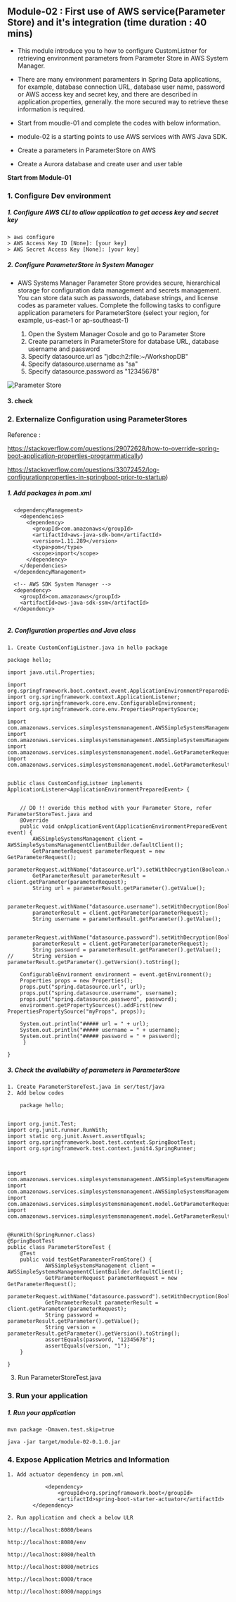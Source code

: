 ## Module-02 : First use of AWS service(Parameter Store) and it's integration (time duration : 40 mins)
- This module introduce you to how to configure CustomListner for retrieving environment parameters from Parameter Store in AWS System Manager. 
- There are many environment paramenters in Spring Data applications, for example, database connection URL, database user name, password or AWS access key and secret key, and there are described in application.properties, generally. the more secured way to retrieve these information is required. 
- Start from moudle-01 and complete the codes with below information.
- module-02 is a starting points to use AWS services with AWS Java SDK.

- Create a parameters in ParameterStore on AWS
- Create a Aurora database and create user and user table

 
**Start from Module-01**
 
### 1. Configure Dev environment


##### 1. Configure AWS CLI to allow application to get access key and secret key

```
> aws configure
> AWS Access Key ID [None]: [your key]
> AWS Secret Access Key [None]: [your key]
```

##### 2. Configure ParameterStore in System Manager 
- AWS Systems Manager Parameter Store provides secure, hierarchical storage for configuration data management and secrets management. You can store data such as passwords, database strings, and license codes as parameter values.
Complete the following tasks to configure application parameters for ParameterStore (select your region, for example, us-east-1 or ap-southeast-1)

	1. Open the System Manager Cosole and go to Parameter Store
	2. Create parameters in ParameterStore for database URL, database username and password
	3. Specify datasource.url as "jdbc:h2:file:~/WorkshopDB"
	4. Specify datasource.username as "sa"
	5. Specify datasource.password as "12345678"

![Parameter Store](./images/module-02/01.png)

#### 3. check 

### 2. Externalize Configuration using ParameterStores

Reference :

https://stackoverflow.com/questions/29072628/how-to-override-spring-boot-application-properties-programmatically)

https://stackoverflow.com/questions/33072452/log-configurationproperties-in-springboot-prior-to-startup)
	
	
##### 1. Add packages in pom.xml

```
  <dependencyManagement>
    <dependencies>
      <dependency>
        <groupId>com.amazonaws</groupId>
        <artifactId>aws-java-sdk-bom</artifactId>
        <version>1.11.289</version>
        <type>pom</type>
        <scope>import</scope>
      </dependency>
    </dependencies>
  </dependencyManagement>    
    
  <!-- AWS SDK System Manager -->  
  <dependency>
    <groupId>com.amazonaws</groupId>
    <artifactId>aws-java-sdk-ssm</artifactId>
  </dependency> 
         
```


##### 2. Configuration properties and Java class

	1. Create CustomConfigListner.java in hello package

```
package hello;

import java.util.Properties;

import org.springframework.boot.context.event.ApplicationEnvironmentPreparedEvent;
import org.springframework.context.ApplicationListener;
import org.springframework.core.env.ConfigurableEnvironment;
import org.springframework.core.env.PropertiesPropertySource;

import com.amazonaws.services.simplesystemsmanagement.AWSSimpleSystemsManagement;
import com.amazonaws.services.simplesystemsmanagement.AWSSimpleSystemsManagementClientBuilder;
import com.amazonaws.services.simplesystemsmanagement.model.GetParameterRequest;
import com.amazonaws.services.simplesystemsmanagement.model.GetParameterResult;


public class CustomConfigListner implements ApplicationListener<ApplicationEnvironmentPreparedEvent> {
	
	
	// DO !! overide this method with your Parameter Store, refer ParameterStoreTest.java and 
	@Override
	public void onApplicationEvent(ApplicationEnvironmentPreparedEvent event) {
		AWSSimpleSystemsManagement client = AWSSimpleSystemsManagementClientBuilder.defaultClient();
		GetParameterRequest parameterRequest = new GetParameterRequest();
		parameterRequest.withName("datasource.url").setWithDecryption(Boolean.valueOf(true));
		GetParameterResult parameterResult = client.getParameter(parameterRequest);
		String url = parameterResult.getParameter().getValue();

		parameterRequest.withName("datasource.username").setWithDecryption(Boolean.valueOf(true));
		parameterResult = client.getParameter(parameterRequest);
		String username = parameterResult.getParameter().getValue();	
		
		parameterRequest.withName("datasource.password").setWithDecryption(Boolean.valueOf(true));
		parameterResult = client.getParameter(parameterRequest);
		String password = parameterResult.getParameter().getValue();
//		String version = parameterResult.getParameter().getVersion().toString();
		
    ConfigurableEnvironment environment = event.getEnvironment();
    Properties props = new Properties();
    props.put("spring.datasource.url", url);
    props.put("spring.datasource.username", username);
    props.put("spring.datasource.password", password);
    environment.getPropertySources().addFirst(new PropertiesPropertySource("myProps", props));
    
    System.out.println("##### url = " + url);
    System.out.println("##### username = " + username);
    System.out.println("##### password = " + password);	
	 }
	
}

```


##### 3. Check the availability of parameters in ParameterStore
	1. Create ParameterStoreTest.java in ser/test/java
	2. Add below codes
	
```
	package hello;


import org.junit.Test;
import org.junit.runner.RunWith;
import static org.junit.Assert.assertEquals;
import org.springframework.boot.test.context.SpringBootTest;
import org.springframework.test.context.junit4.SpringRunner;



import com.amazonaws.services.simplesystemsmanagement.AWSSimpleSystemsManagement;
import com.amazonaws.services.simplesystemsmanagement.AWSSimpleSystemsManagementClientBuilder;
import com.amazonaws.services.simplesystemsmanagement.model.GetParameterRequest;
import com.amazonaws.services.simplesystemsmanagement.model.GetParameterResult;


@RunWith(SpringRunner.class)
@SpringBootTest
public class ParameterStoreTest {
	@Test
    public void testGetParamenterFromStore() {
			AWSSimpleSystemsManagement client = AWSSimpleSystemsManagementClientBuilder.defaultClient();
			GetParameterRequest parameterRequest = new GetParameterRequest();
			parameterRequest.withName("datasource.password").setWithDecryption(Boolean.valueOf(true));
			GetParameterResult parameterResult = client.getParameter(parameterRequest);
			String password = parameterResult.getParameter().getValue();
			String version = parameterResult.getParameter().getVersion().toString();
			assertEquals(password, "12345678");
			assertEquals(version, "1");		
    }

}

```

3. Run ParameterStoreTest.java

### 3. Run your application

##### 1. Run your application 
	
```
mvn package -Dmaven.test.skip=true

java -jar target/module-02-0.1.0.jar

```


### 4. Expose Application Metrics and Information

	1. Add actuator dependency in pom.xml

```
			<dependency> 
				<groupId>org.springframework.boot</groupId> 
				<artifactId>spring-boot-starter-actuator</artifactId>
    	</dependency>	
```
	  

	2. Run application and check a below ULR
	
```
http://localhost:8080/beans 

http://localhost:8080/env

http://localhost:8080/health 

http://localhost:8080/metrics 

http://localhost:8080/trace

http://localhost:8080/mappings	
	
```
